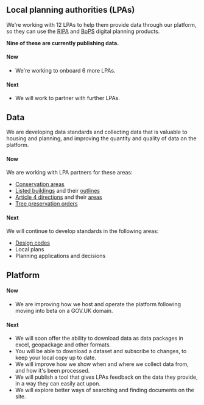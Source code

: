 ## Local planning authorities (LPAs)

We're working with 12 LPAs to help them provide data through our platform, so they can use the [RIPA](https://www.ripa.digital) and [BoPS](https://bops.digital) digital planning products.

**Nine of these are currently publishing data.**

#### Now

- We're working to onboard 6 more LPAs.

#### Next

- We will work to partner with further LPAs.

## Data

We are developing data standards and collecting data that is valuable to housing and planning, and improving the quantity and quality of data on the platform.

#### Now

We are working with LPA partners for these areas:

-   [Conservation areas](/dataset/conservation-area)
-   [Listed buildings](/dataset/listed-building) and their [outlines](/dataset/listed-building-outline)
-   [Article 4 directions](/dataset/article-4-direction) and their [areas](/dataset/article-4-direction-area)
-   [Tree preservation orders](/dataset/tree-preservation-order)

#### Next

We will continue to develop standards in the following areas:

-   [Design codes](/dataset/design-code)
-   Local plans
-   Planning applications and decisions

## Platform

#### Now

- We are improving how we host and operate the platform following moving into beta on a GOV.UK domain.

#### Next

- We will soon offer the ability to download data as data packages in excel, geopackage and other formats.
- You will be able to download a dataset and subscribe to changes, to keep your local copy up to date.
- We will improve how we show when and where we collect data from, and how it's been processed.
- We will publish a tool that gives LPAs feedback on the data they provide, in a way they can easily act upon.
- We will explore better ways of searching and finding documents on the site.

<br>
